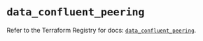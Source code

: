# `data_confluent_peering`

Refer to the Terraform Registry for docs: [`data_confluent_peering`](https://registry.terraform.io/providers/confluentinc/confluent/2.9.0/docs/data-sources/peering).
